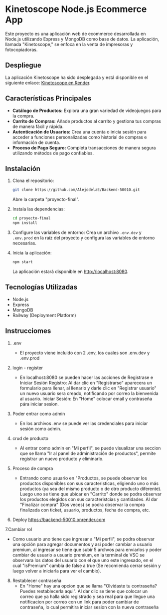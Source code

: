 # Kinetoscope Node.js Ecommerce App

Este proyecto es una aplicación web de ecommerce desarrollada en Node.js utilizando Express y MongoDB como base de datos. La aplicación, llamada "Kinetoscope," se enfoca en la venta de impresoras y fotocopiadoras.

## Despliegue

La aplicación Kinetoscope ha sido desplegada y está disponible en el siguiente enlace: [Kinetoscope en Render](https://backend-50010.onrender.com).

## Características Principales

- **Catálogo de Productos:** Explora una gran variedad de videojuegos para la compra.
- **Carrito de Compras:** Añade productos al carrito y gestiona tus compras de manera fácil y rápida.
- **Autenticación de Usuarios:** Crea una cuenta o inicia sesión para acceder a funciones personalizadas como historial de compras e información de cuenta.
- **Proceso de Pago Seguro:** Completa transacciones de manera segura utilizando métodos de pago confiables.

## Instalación

1. Clona el repositorio:

   ```bash
   git clone https://github.com/AlejodelaE/Backend-50010.git
   ```
   Abre la carpeta "proyecto-final".


2. Instala las dependencias:

   ```bash
   cd proyecto-final
   npm install
   ```

3. Configure las variables de entorno:
   Crea un archivo `.env.dev` y `.env.prod` en la raíz del proyecto y configura las variables de entorno necesarias.

4. Inicia la aplicación:

   ```bash
   npm start
   ```

   La aplicación estará disponible en [http://localhost:8080](http://localhost:8080).

## Tecnologías Utilizadas

- Node.js
- Express
- MongoDB
- Railway (Deployment Platform)

## Instrucciomes
1. .env
   - El proyecto viene incluido con 2 .env, los cuales son .env.dev y .env.prod

2. login - register
   - En localhost:8080 se pueden hacer las acciones de Registrase e Iniciar Sesión
      Registro: Al dar clic en "Registrarse" aparecera un formulario para llenar, al llenarlo y darle clic en "Registrar usuario" un nuevo usuario sera creado, notificando por correo la bienvenida al usuario.
      Iniciar Sesión: En "Home" colocar email y contraseña pára iniciar sesion.

3. Poder entrar como admin
   - En los archivos .env se puede ver las credenciales para iniciar sesión como admin.

4. crud de producto
   - Al entrar como admin en "Mi perfil", se puede visualizar una seccion que se llama "Ir al panel de administración de productos", permite registrar un nuevo producto y eliminarlo.

5. Proceso de compra
   - Entrando como usuario en "Productos, se puede observar los productos disponibles con sus caracteristicas, eligiendo uno o más productos (ya sea del mismo producto o de otro producto diferente).
   Luego uno se tiene que ubicar en "Carrito" donde se podra observar los productos elegidos con sus caracteristcias y cantidades.
   Al dar "Finalizar compra" (Dos veces) se podra observar la compra finalizada con ticket, usuario, productos, fecha de compra, etc.

6. Deploy
   https://backend-50010.onrender.com

7.Cambiar rol
   - Como usuario uno tiene que ingresar a "Mi perfil", se podra observar una opción para agregar documentos y asi poder cambiar a usuario premium, al ingresar se tiene que subir 5 archvos para enviarlos y poder cambiar de usuario a usuario premium, en la terminal de VSC se observara los datos del usuario con el que uno este ingresado, en el cual "isPremium" cambia de false a true (Se recomienda cerrar sesión y luego volver a iniciarla para ver el cambio).

8. Restablecer contraseña
   - En "Home" hay una opcion que se llama "Olvidaste tu contraseña? Puedes restablecerla aqui".
   Al dar clic se tiene que colocar un correo que ya halla sido registrado y sea real para que llegue una notificacion por correo con un link para poder cambiar de contraseña, lo cual permitira iniciar sesion con la nueva contraseña